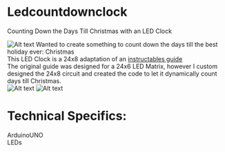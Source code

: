 # Ledcountdownclock
Counting Down the Days Till Christmas with an LED Clock

![Alt text](/images/20161218_211514.jpg "The Clock")
Wanted to create something to count down the days till the best holiday ever: Christmas </br>
This LED Clock is a 24x8 adaptation of an <a href="http://www.instructables.com/id/Make-a-24X6-LED-matrix/?ALLSTEPS" target="_blank">instructables guide</a> <br>
The original guide was designed for a 24x6 LED Matrix, however I custom designed the 24x8 circuit and created the code to let it dynamically count days till Christmas.
</br>
![Alt text](/images/20161218_211534.jpg "The Clock")
![Alt text](/images/20161218_211601.jpg "Soldering")
</br>
# Technical Specifics: 
ArduinoUNO</br>
LEDs</br>
</br></br>